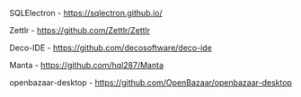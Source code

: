 SQLElectron - https://sqlectron.github.io/

Zettlr - https://github.com/Zettlr/Zettlr

Deco-IDE - https://github.com/decosoftware/deco-ide

Manta - https://github.com/hql287/Manta

openbazaar-desktop - https://github.com/OpenBazaar/openbazaar-desktop
